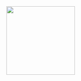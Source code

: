 
<a href="https://github.com/FernandesBatalha" title="Perfil do Fernandes">
  <img height="180em" src="https://github-readme-stats.vercel.app/api?username=iuricode&theme=dracula&show_icons=true" />
</a>

